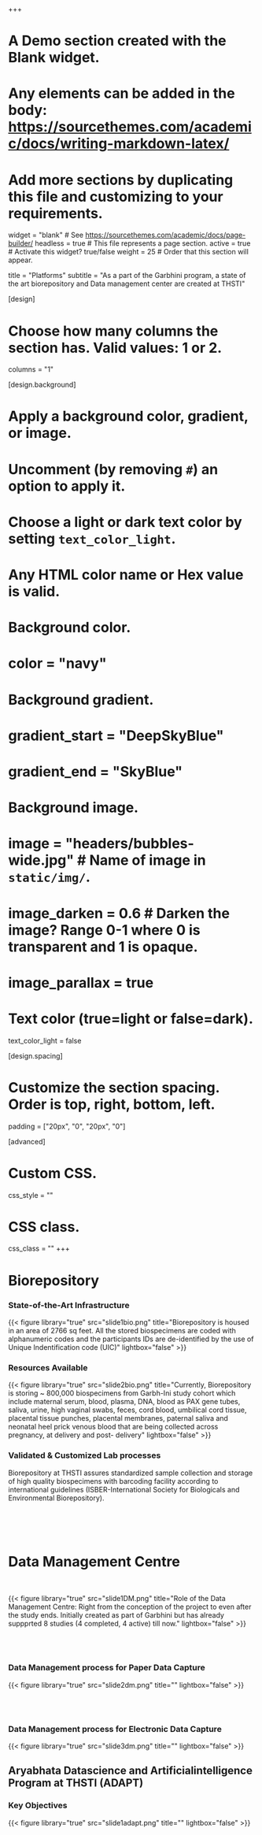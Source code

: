 +++
# A Demo section created with the Blank widget.
# Any elements can be added in the body: https://sourcethemes.com/academic/docs/writing-markdown-latex/
# Add more sections by duplicating this file and customizing to your requirements.

widget = "blank"  # See https://sourcethemes.com/academic/docs/page-builder/
headless = true  # This file represents a page section.
active = true  # Activate this widget? true/false
weight = 25  # Order that this section will appear.

title = "Platforms"
subtitle = "As a part of the Garbhini program, a state of the art biorepository and Data management center are created at THSTI"

[design]
  # Choose how many columns the section has. Valid values: 1 or 2.
  columns = "1"

[design.background]
  # Apply a background color, gradient, or image.
  #   Uncomment (by removing `#`) an option to apply it.
  #   Choose a light or dark text color by setting `text_color_light`.
  #   Any HTML color name or Hex value is valid.

  # Background color.
  # color = "navy"
  
  # Background gradient.
  # gradient_start = "DeepSkyBlue"
  # gradient_end = "SkyBlue"
  
  # Background image.
  # image = "headers/bubbles-wide.jpg"  # Name of image in `static/img/`.
  # image_darken = 0.6  # Darken the image? Range 0-1 where 0 is transparent and 1 is opaque.
  # image_parallax = true

  # Text color (true=light or false=dark).
  text_color_light = false

[design.spacing]
  # Customize the section spacing. Order is top, right, bottom, left.
  padding = ["20px", "0", "20px", "0"]

[advanced]
 # Custom CSS. 
 css_style = ""
 
 # CSS class.
 css_class = ""
+++



# Biorepository

### State-of-the-Art Infrastructure
{{< figure library="true" src="slide1bio.png" title="Biorepository is housed in an area of 2766 sq feet. All the stored biospecimens are coded with alphanumeric codes and the participants IDs are de-identified by the use of Unique Indentification code (UIC)" lightbox="false" >}}


### Resources Available
{{< figure library="true" src="slide2bio.png" title="Currently, Biorepository is storing ~ 800,000 biospecimens from Garbh-Ini study cohort which include maternal serum, blood, plasma, DNA, blood as PAX gene tubes, saliva, urine, high vaginal swabs, feces, cord blood, umbilical cord tissue, placental tissue punches, placental membranes, paternal saliva and neonatal heel prick venous blood that are being collected across pregnancy, at delivery and post- delivery" lightbox="false" >}}

### Validated & Customized Lab processes 

Biorepository at THSTI assures standardized sample collection and storage of high quality biospecimens with barcoding facility according to international guidelines (ISBER-International Society for Biologicals and Environmental Biorepository).

<br />
<br />
<br />

# Data Management Centre

<br />

{{< figure library="true" src="slide1DM.png" title="Role of the Data Management Centre: Right from the conception of the project to even after the study ends. Initially created as part of Garbhini but has already suppprted 8 studies (4 completed, 4 active) till now." lightbox="false" >}}

<br />
<br />

### Data Management process for Paper Data Capture
{{< figure library="true" src="slide2dm.png" title="" lightbox="false" >}}

<br />
<br />

### Data Management process for Electronic Data Capture
{{< figure library="true" src="slide3dm.png" title="" lightbox="false" >}}

## Aryabhata Datascience and Artificialintelligence Program at THSTI (ADAPT)

### Key Objectives
{{< figure library="true" src="slide1adapt.png" title="" lightbox="false" >}}
